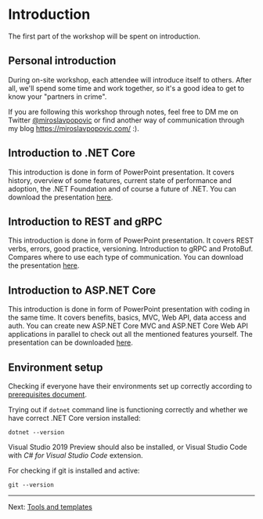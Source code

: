 # Introduction

The first part of the workshop will be spent on introduction.

## Personal introduction

During on-site workshop, each attendee will introduce itself to others. After all, we'll spend some time and work together, so it's a good idea to get to know your "partners in crime".

If you are following this workshop through notes, feel free to DM me on Twitter [@miroslavpopovic](https://twitter.com/miroslavpopovic/) or find another way of communication through my blog https://miroslavpopovic.com/ :).

## Introduction to .NET Core

This introduction is done in form of PowerPoint presentation. It covers history, overview of some features, current state of performance and adoption, the .NET Foundation and of course a future of .NET. You can download the presentation [here](1.dotnet-introduction.pptx).

## Introduction to REST and gRPC

This introduction is done in form of PowerPoint presentation. It covers REST verbs, errors, good practice, versioning. Introduction to gRPC and ProtoBuf. Compares where to use each type of communication. You can download the presentation [here](1.dotnet-introduction.pptx).


## Introduction to ASP.NET Core

This introduction is done in form of PowerPoint presentation with coding in the same time. It covers benefits, basics, MVC, Web API, data access and auth. You can create new ASP.NET Core MVC and ASP.NET Core Web API applications in parallel to check out all the mentioned features yourself. The presentation can be downloaded [here](3.aspnetcore-introduction.pptx).

## Environment setup

Checking if everyone have their environments set up correctly according to [prerequisites document](00-prerequisites.md).

Trying out if `dotnet` command line is functioning correctly and whether we have correct .NET Core version installed:

    dotnet --version

Visual Studio 2019 Preview should also be installed, or Visual Studio Code with *C# for Visual Studio Code* extension.

For checking if git is installed and active:

    git --version

-------

Next: [Tools and templates](02-tools-and-templates.md)
